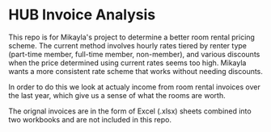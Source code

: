 # HUB Invoice Analysis
This repo is for Mikayla's project to determine a better room rental pricing scheme.  The current method involves hourly rates tiered by renter type (part-time member,  full-time member, non-member), and various discounts when the price determined using current rates seems too high.  Mikayla wants a more consistent rate scheme that works without needing discounts.

In order to do this we look at actualy income from room rental invoices over the last year, which give us a sense of what the rooms are worth.

The orignal invoices are in the form of Excel (.xlsx) sheets combined into two workbooks and are not included in this repo.

